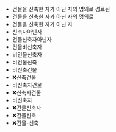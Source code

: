 - 건물을 신축한 자가 아닌 자의 명의로 경료된
- 건물을 신축한 자가 아닌 자의 명의로
- 건물을 신축한 자가 아닌 자
- 신축자아닌자
- 건물신축자아닌자
- 건물비신축자
- 비건물신축자
- 비건물신축
- 비신축건물
- ❌신축건물
- 비신축자건물
- ❌신축자건물
- 비신축자
- ❌건물신축자
- ❌건물신축
- ❌건물-신축